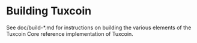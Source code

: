Building Tuxcoin
================

See doc/build-*.md for instructions on building the various
elements of the Tuxcoin Core reference implementation of Tuxcoin.
